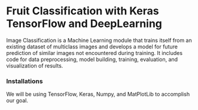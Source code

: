 
# Fruit Classification with Keras TensorFlow and DeepLearning
Image Classification is a Machine Learning module that trains itself from an existing dataset of multiclass images and develops a model for future prediction of similar images not encountered during training.  It includes code for data preprocessing, model building, training, evaluation, and visualization of results.
### Installations
We will be using TensorFlow, Keras, Numpy, and MatPlotLib to accomplish our goal.
